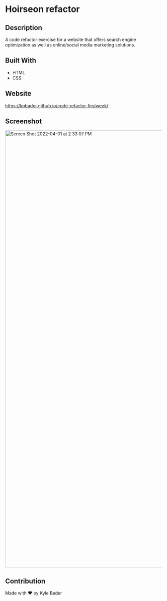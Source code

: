 # Hoirseon refactor

## Description
A code refactor exercise for a website that offers search engine optimization as well as online/social media marketing solutions. 

## Built With
* HTML
* CSS

## Website
https://kpbader.github.io/code-refactor-firstweek/

## Screenshot 
<img width="1402" alt="Screen Shot 2022-04-01 at 2 33 07 PM" src="https://user-images.githubusercontent.com/94590338/161349361-c7feec2c-56ab-42d6-bfae-15d43158c3ae.png">


## Contribution
Made with ❤️ by Kyle Bader


